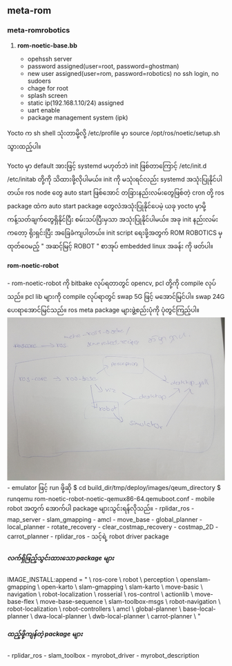 <h2> meta-rom </h2>   
        <h3>meta-romrobotics</h3>
	    <ol>
		 <li><b>rom-noetic-base.bb</b></li>
		    <ul>
		        <li>opehssh server </li>
				<li>password assigned(user=root, password=ghostman) </li>
				<li>new user assigned(user=rom, password=robotics) no ssh login, no sudoers </li>
				<li>chage for root</li>
				<li>splash screen</li>
				<li>static ip(192.168.1.10/24) assigned</li>
				<li>uart enable</li>
				<li>package management system (ipk) </li>
		    </ul>	       
	    </ol>
	    <p>Yocto က sh shell သုံးတာမို့လို့  /etc/profile မှာ source /opt/ros/noetic/setup.sh သွားထည့်ပါ။</p>
	    <p>
	    Yocto မှာ default အားဖြင့် systemd မဟုတ်ဘဲ init ဖြစ်တာကြောင့် /etc/init.d /etc/initab တို့ကို သိထားဖို့လိုပါမယ်။ init ကို မသုံးရင်လည်း systemd အသုံးပြုနိုင်ပါတယ်။ ros node တွေ auto start ဖြစ်အောင် တခြားနည်းလမ်းတွေဖြစ်တဲ့ cron တို့ ros package ထဲက auto start package တွေလဲအသုံးပြုနိုင်ပေမဲ့ ယခု yocto မှာမို့ ကန့်သတ်ချက်တွေရှိနိုင်ပြီး စမ်းသပ်ပြီးမှသာ အသုံးပြုနိုင်ပါမယ်။ အခု init နည်းလမ်းကတော့ ရိုးရှင်းပြီး အခြေခံကျပါတယ်။ init script ရေးဖို့အတွက် ROM ROBOTICS မှထုတ်ဝေမည့် " အဆင့်မြင့် ROBOT " စာအုပ်  embedded linux အခန်း  ကို ဖတ်ပါ။</p>

<h4> rom-noetic-robot</h4>
- rom-noetic-robot ကို bitbake လုပ်ရတာတွင် opencv, pcl တို့ကို compile လုပ်သည်။ pcl lib များကို compile လုပ်ရာတွင် swap 5G ဖြင့် မအောင်မြင်ပါ။ swap 24G ပေးရာအောင်မြင်သည်။ ros meta package များဖွဲ့စည်းပုံကို ပုံတွင်ကြည့်ပါ။
<br>
<img src="images/map.png" />
<br>
- emulator ဖြင့် run ဖို့ဆို 
$ cd build_dir/tmp/deploy/images/qeum_directory
$ runqemu rom-noetic-robot-noetic-qemux86-64.qemuboot.conf 
- mobile robot အတွက် အောက်ပါ package များသွင်းရန်လိုသည်။
		- rplidar_ros
		- map_server
		- slam_gmapping
		- amcl
		- move_base
		- global_planner
		- local_planner
		- rotate_recovery
		- clear_costmap_recovery
		- costmap_2D
		- carrot_planner
		- rplidar_ros
		- သင့်ရဲ့ robot driver package

<h5> လက်ရှိဖြည့်သွင်းထားသော package များ </h5>
		IMAGE_INSTALL:append = " \
    ros-core \
    robot \
    perception \
    openslam-gmapping \
    open-karto \
    slam-gmapping \
    slam-karto \
    move-basic \
    navigation \
    robot-localization \
    rosserial \
    ros-control \
    actionlib \
    move-base-flex \
    move-base-sequence \
    slam-toolbox-msgs \
    robot-navigation \
    robot-localization \
    robot-controllers \
    amcl \
    global-planner \
    base-local-planner \
    dwa-local-planner \
    dwb-local-planner \
    carrot-planner \
"
<h5> ထည့်ဖို့ကျန်တဲ့ package များ </h5>
	- rplidar_ros
	- slam_toolbox
	- myrobot_driver
	- myrobot_description



